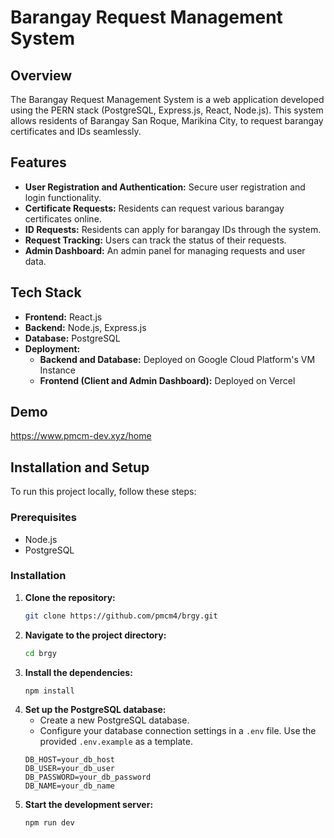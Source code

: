 # Barangay Request Management System

## Overview
The Barangay Request Management System is a web application developed using the PERN stack (PostgreSQL, Express.js, React, Node.js). This system allows residents of Barangay San Roque, Marikina City, to request barangay certificates and IDs seamlessly.

## Features
- **User Registration and Authentication:** Secure user registration and login functionality.
- **Certificate Requests:** Residents can request various barangay certificates online.
- **ID Requests:** Residents can apply for barangay IDs through the system.
- **Request Tracking:** Users can track the status of their requests.
- **Admin Dashboard:** An admin panel for managing requests and user data.

## Tech Stack
- **Frontend:** React.js
- **Backend:** Node.js, Express.js
- **Database:** PostgreSQL
- **Deployment:**
  - **Backend and Database:** Deployed on Google Cloud Platform's VM Instance
  - **Frontend (Client and Admin Dashboard):** Deployed on Vercel

## Demo
https://www.pmcm-dev.xyz/home

## Installation and Setup
To run this project locally, follow these steps:

### Prerequisites
- Node.js
- PostgreSQL

### Installation
1. **Clone the repository:**
    ```bash
    git clone https://github.com/pmcm4/brgy.git
    ```
2. **Navigate to the project directory:**
    ```bash
    cd brgy
    ```
3. **Install the dependencies:**
    ```bash
    npm install
    ```
4. **Set up the PostgreSQL database:**
    - Create a new PostgreSQL database.
    - Configure your database connection settings in a `.env` file. Use the provided `.env.example` as a template.
    ```plaintext
    DB_HOST=your_db_host
    DB_USER=your_db_user
    DB_PASSWORD=your_db_password
    DB_NAME=your_db_name
    ```
5. **Start the development server:**
    ```bash
    npm run dev
    ```


